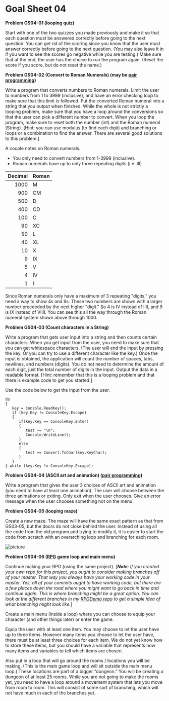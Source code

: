 # Goal Sheet 04

**Problem GS04-01 (looping quiz)**

Start with one of the two quizzes you made previously and make it so that each question must be answered correctly before going to the next question.  You can get rid of the scoring since you know that the user must answer correctly before going to the next question.  (You may also leave it in if you want to see the scores go negative while you are testing.)  Make sure that at the end, the user has the choice to run the program again.  (Reset the score if you score, but do not reset the name.)

**Problem GS04-02 (Convert to Roman Numerals) (may be [pair programming](https://github.com/MichaelTMiyoshi/CSharpWithMiyoshi/blob/master/Problems/PairProgramming.md))**

Write a program that converts numbers to Roman numerals.  Limit the user to numbers from 1 to 3999 (inclusive), and have an error checking loop to make sure that this limit is followed.  Put the converted Roman numeral into a string that you output when finished.  While the whole is not strictly a looping problem, make sure that you have a loop around the conversions so that the user can pick a different number to convert.  When you loop the program, make sure to reset both the number (int) and the Roman numeral (String).  [Hint: you can use modulus (to find each digit) and branching or loops or a combination to find the answer.  There are several good solutions to this problem.]

A couple notes on Roman numerals.  
* You only need to convert numbers from 1-3999 (inclusive).
* Roman numerals have up to only three repeating digits (i.e. III)

Decimal | Roman
------: | -----
1000 | M
900 | CM
500 | D
400 | CD
100 | C
90 | XC
50 | L
40 | XL
10 | X
9 | IX
5 | V
4 | IV
1 | I

Since Roman numerals only have a maximum of 3 repeating "digits," you need a way to show 4s and 9s.  These two numbers are shown with a larger number preceeded by the next higher "digit."  So 4 is IV instead of IIII, and 9 is IX instead of VIIII.  You can see this all the way through the Roman numeral system shown above through 1000.

**Problem GS04-03 (Count characters in a String)**

Write a program that gets user input into a string and then counts certain characters.  When you get input from the user, you need to make sure that you can get whitespace characters.  (The user will end the input by pressing the <ESCAPE> key.  Or you can try to use a different character like the <ESC> key.)  Once the input is obtained, the application will count the number of spaces, tabs, newlines, and numbers (digits).  You do not need to determine the amount of each digit, just the total number of digits in the input.  Output the data in a readable format.  [Hint: remember that this is a looping problem and that there is example code to get you started.]  

Use the code below to get the input from the user.

```
do
{
   key = Console.ReadKey();
   if (key.Key != ConsoleKey.Escape)
   {
      if(key.Key == ConsoleKey.Enter)
      {
         test += "\n";
         Console.WriteLine();
      }
      else
      {
         test += Convert.ToChar(key.KeyChar);
      }
   }
} while (key.Key != ConsoleKey.Escape);
```
  
**Problem GS04-04 (ASCII art and animation) ([pair programming](https://github.com/MichaelTMiyoshi/CSharpWithMiyoshi/blob/master/Problems/PairProgramming.md))**

Write a program that gives the user 3 choices of ASCII art and animation (you need to have at least one animation).  The user will choose between the three animations or exiting.  Only exit when the user chooses.  Give an error message when the user chooses something not on the menu.

**Problem GS04-05 (looping maze)**

Create a new maze.  The maze will have the same exact pattern as that from GS03-05, but the doors do not close behind the user.  Instead of using all the code from the old program and trying to modify it, it is easier to start the code from scratch with an overarching loop and branching for each room.

![picture](https://github.com/MichaelTMiyoshi/CSharpWithMiyoshi/blob/master/images/CSharpMaze.png)

**Problem GS04-06 ([RPG](https://github.com/MichaelTMiyoshi/CPPwithMiyoshi/blob/master/Problems/RPG_Requirements.md)  game loop and main menu)**

Continue making your RPG (using the same project).  [_**Note**: If you created your own repo for this project, you ought to consider making branches off of your master.  That way you always have your working code in your master.  Yes, all of your commits ought to have working code, but there are a few places down the road where you might want to go back in time and continue again.  This is where branching might be a great option.  You can look at the different branches in my [RPGDemo repo](https://github.com/MichaelTMiyoshi/RPGDemo) to get a simple idea of what branching might look like._]

Create a main menu (inside a loop) where you can choose to equip your character (and other things later) or enter the game.

Equip the user with at least one item.  You may choose to let the user have up to three items.  However many items you choose to let the user have, there must be at least three choices for each item.  We do not yet know how to store these items, but you should have a variable that represents how many items and variables to tell which items are chosen.

Also put in a loop that will go around the rooms / locations you will be making.  (This is the main game loop and will sit outside the main menu loop.)  These locations are part of a bigger “dungeon.”  You will be creating a dungeon of at least 25 rooms.  While you are not going to make the rooms yet, you need to have a loop around a movement system that lets you move from room to room.  This will consist of some sort of branching, which will not have much in each of the branches yet.
